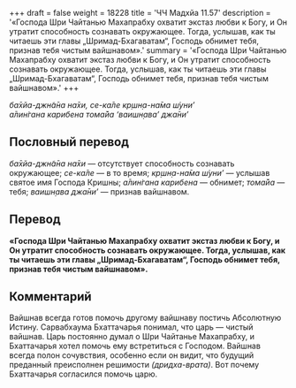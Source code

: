 +++
draft = false
weight = 18228
title = 'ЧЧ Мадхйа 11.57'
description = '«Господа Шри Чайтанью Махапрабху охватит экстаз любви к Богу, и Он утратит способность сознавать окружающее. Тогда, услышав, как ты читаешь эти главы „Шримад-Бхагаватам“, Господь обнимет тебя, признав тебя чистым вайшнавом».'
summary = '«Господа Шри Чайтанью Махапрабху охватит экстаз любви к Богу, и Он утратит способность сознавать окружающее. Тогда, услышав, как ты читаешь эти главы „Шримад-Бхагаватам“, Господь обнимет тебя, признав тебя чистым вайшнавом».'
+++

_ба̄хйа-джн̃а̄на на̄хи, се-ка̄ле кр̣шн̣а-на̄ма ш́уни’  
а̄лин̇гана карибена тома̄йа ‘ваишн̣ава’ джа̄ни’_

## Пословный перевод

_ба̄хйа_\-_джн̃а̄на_ _на̄хи_ — отсутствует способность сознавать окружающее; _се_\-_ка̄ле_ — в то время; _кр̣шн̣а_\-_на̄ма_ _ш́уни’_ — услышав святое имя Господа Кришны; _а̄лин̇гана_ _карибена_ — обнимет; _тома̄йа_ — тебя; _ваишн̣ава_ _джа̄ни’_ — признав вайшнавом.

## Перевод

**«Господа Шри Чайтанью Махапрабху охватит экстаз любви к Богу, и Он утратит способность сознавать окружающее. Тогда, услышав, как ты читаешь эти главы „Шримад-Бхагаватам“, Господь обнимет тебя, признав тебя чистым вайшнавом».**

## Комментарий

Вайшнав всегда готов помочь другому вайшнаву постичь Абсолютную Истину. Сарвабхаума Бхаттачарья понимал, что царь — чистый вайшнав. Царь постоянно думал о Шри Чайтанье Махапрабху, и Бхаттачарья хотел помочь ему встретиться с Господом. Вайшнав всегда полон сочувствия, особенно если он видит, что будущий преданный преисполнен решимости _(дридха-врата)_. Вот почему Бхаттачарья согласился помочь царю.
